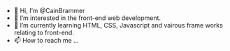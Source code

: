 - 👋 Hi, I’m @CainBrammer
- 👀 I’m interested in the front-end web development. 
- 🌱 I’m currently learning HTML, CSS, Javascript and vairous frame works relating to front-end.
- 📫 How to reach me ...

<!---
CainBrammer/CainBrammer is a ✨ special ✨ repository because its `README.md` (this file) appears on your GitHub profile.
You can click the Preview link to take a look at your changes.
--->
